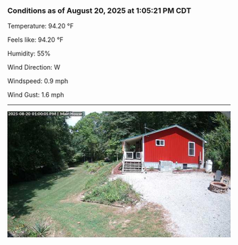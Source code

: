 ### Conditions as of August 20, 2025 at 1:05:21 PM CDT 

Temperature: 94.20 &deg;F

Feels like: 94.20 &deg;F

Humidity: 55%

Wind Direction: W

Windspeed: 0.9 mph

Wind Gust: 1.6 mph

---

<img src="./images/latest.jpeg"/>

